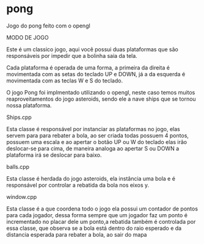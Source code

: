 # pong
Jogo do pong feito com o opengl


MODO DE JOGO

Este é um classico jogo, aqui você possui duas plataformas que são responsáveis por impedir que a bolinha saia da tela.

Cada plataforma é operada de uma forma, a primeira da direita é movimentada com as setas do teclado UP e DOWN, já a da esquerda é movimentada com as teclas W e S do teclado.

O jogo Pong foi implmentado utilizando o opengl, neste caso temos muitos reaproveitamentos do jogo asteroids, sendo ele a nave ships que se tornou nossa plataforma.

Ships.cpp

Esta classe é responsável por instanciar as plataformas no jogo, elas servem para para rebater a bola, ao ser criada todas possuem 4 pontos, possuem uma escala e ao apertar o botão UP ou W do teclado elas irão deslocar-se para cima, de maneira analoga ao apertar S ou DOWN a plataforma irá se deslocar para baixo.

balls.cpp

Esta classe é herdada do jogo asteroids, ela instância uma bola e é responsável por controlar a rebatida da bola nos eixos y.

window.cpp

Esta classe é a que coordena todo o jogo ela possui um contador de pontos para cada jogador, dessa forma sempre que um jogador faz um ponto é incrementado no placar dele um ponto,a rebatida também é controlada por essa classe, que observa se a bola está dentro do raio esperado e da distancia esperada para rebater a bola, ao sair do mapa 
